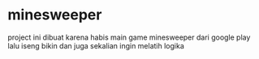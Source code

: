 # minesweeper

project ini dibuat karena habis main game minesweeper dari google play 
lalu iseng bikin dan juga sekalian ingin melatih logika
